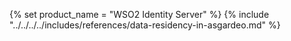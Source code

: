 {% set product_name = "WSO2 Identity Server" %}
{% include "../../../../includes/references/data-residency-in-asgardeo.md" %}